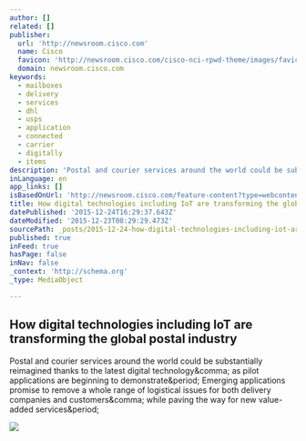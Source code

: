 ```yaml
---
author: []
related: []
publisher:
  url: 'http://newsroom.cisco.com'
  name: Cisco
  favicon: 'http://newsroom.cisco.com/cisco-nci-rpwd-theme/images/favicon/favicon192.png'
  domain: newsroom.cisco.com
keywords:
  - mailboxes
  - delivery
  - services
  - dhl
  - usps
  - application
  - connected
  - carrier
  - digitally
  - items
description: 'Postal and courier services around the world could be substantially reimagined thanks to the latest digital technology, as pilot applications are beginning to demonstrate. Emerging applications promise to remove a whole range of logistical issues for both delivery companies and customers, while paving the way for new value-added services.'
inLanguage: en
app_links: []
isBasedOnUrl: 'http://newsroom.cisco.com/feature-content?type=webcontent&articleId=1716381'
title: How digital technologies including IoT are transforming the global postal industry
datePublished: '2015-12-24T16:29:37.643Z'
dateModified: '2015-12-23T08:29:29.473Z'
sourcePath: _posts/2015-12-24-how-digital-technologies-including-iot-are-transforming-the.md
published: true
inFeed: true
hasPage: false
inNav: false
_context: 'http://schema.org'
_type: MediaObject

---
```

<article style=""><h1>How digital technologies including IoT are transforming the global postal industry</h1><p>Postal and courier services around the world could be substantially reimagined thanks to the latest digital technology&amp;comma; as pilot applications are beginning to demonstrate&amp;period; Emerging applications promise to remove a whole range of logistical issues for both delivery companies and customers&amp;comma; while paving the way for new value-added services&amp;period;</p><img src="http://newsroom.cisco.com/documents/10157/14740/ioe-postal_1200x630_hero_090815.jpg/5ed79cda-9220-4edf-a24d-6699987cd666?t=1441238076763" /></article>